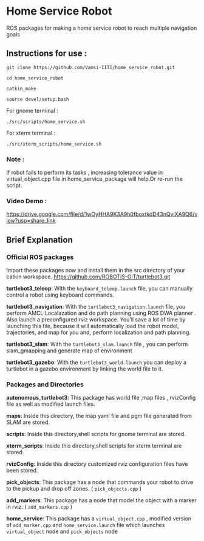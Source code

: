 # Home Service Robot
ROS packages for making a home service robot to reach multiple navigation goals

## Instructions for use :

```
git clone https://github.com/Vamsi-IITI/home_service_robot.git
```
```
cd home_service_robot
```
```
catkin_make
```
```
source devel/setup.bash
```

For gnome terminal :
```
./src/scripts/home_service.sh
```
For xterm terminal :
```
./src/xterm_scripts/home_service.sh
```

### Note :
If robot fails to perform its tasks , increasing tolerance value in virtual_object.cpp file in home_service_package will help.Or re-run the script.

### Video Demo :
https://drive.google.com/file/d/1wOyHHA9K3A9h0fboxtkdD43nQviXA9Q6/view?usp=share_link

## Brief Explanation

### Official ROS packages 
Import these packages now and install them in the src directory of your catkin workspace. https://github.com/ROBOTIS-GIT/turtlebot3.git

**turtlebot3_teleop**: With the ```keyboard_teleop.launch``` file, you can manually control a robot using keyboard commands.

**turtlebot3_navigation**: With the ```turtlebot3_navigation.launch``` file, you perform AMCL Localazation and do path planning using ROS DWA planner . Also launch a preconfigured rviz workspace. You’ll save a lot of time by launching this file, because it will automatically load the robot model, trajectories, and map for you and, perform localization and path planning.

**turtlebot3_slam**: With the ```turtlebot3_slam.launch``` file , you can perform slam_gmapping and generate map of environment

**turtlebot3_gazebo**: With the ```turtlebot3_world.launch``` you can deploy a turtlebot in a gazebo environment by linking the world file to it.

### Packages and Directories

**autonomous_turtlebot3**: This package has world file ,map files , rvizConfig file as well as modified launch files.

**maps**: Inside this directory, the map yaml file and pgm file generated from SLAM are stored.

**scripts**: Inside this directory,shell scripts for gnome terminal are stored.

**xterm_scripts**: Inside this directory,shell scripts for xterm terminal are stored.

**rvizConfig**: Inside this directory customized rviz configuration files have been stored.

**pick_objects**: This package has a node that commands your robot to drive to the pickup and drop off zones. ( ```pick_objects.cpp``` )

**add_markers**: This package has a node that model the object with a marker in rviz. ( ```add_markers.cpp``` )

**home_service**: This package has a ```virtual_object.cpp``` , modified version of ```add_marker.cpp``` and ```home_service.launch``` file which launches ```virtual_object``` node and ```pick_objects``` node

